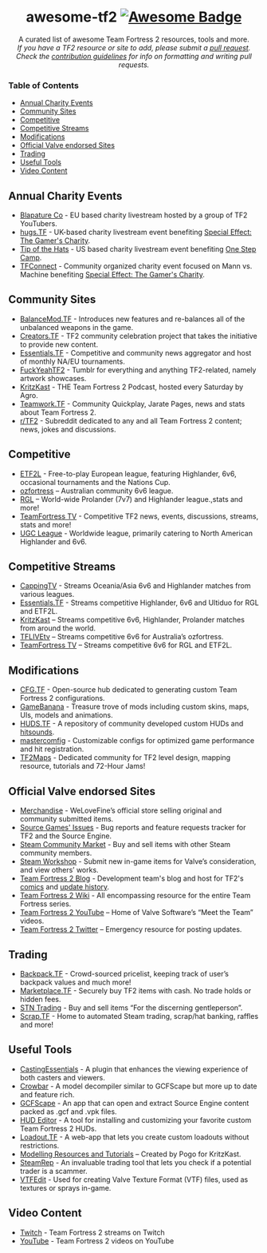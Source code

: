 <h1 align="center">
awesome-tf2  <a href="https://github.com/sindresorhus/awesome"><img alt="Awesome Badge" src="https://cdn.rawgit.com/sindresorhus/awesome/d7305f38d29fed78fa85652e3a63e154dd8e8829/media/badge.svg"></a><br> 
</h1>

<p align="center">
A curated list of awesome Team Fortress 2 resources, tools and more.<br>  
<i>If you have a TF2 resource or site to add, please submit a <a href="https://github.com/CriticalFlaw/awesome-tf2/pulls">pull request</a>.</br> Check the <a href="code-of-conduct.md">contribution guidelines</a> for info on formatting and writing pull requests.</i> 
</p>

### Table of Contents
- [Annual Charity Events](#annual-charity-events)
- [Community Sites](#community-sites)
- [Competitive](#competitive)
- [Competitive Streams](#competitive-streams)
- [Modifications](#modifications)
- [Official Valve endorsed Sites](#official-valve-endorsed-sites)
- [Trading](#trading)
- [Useful Tools](#useful-tools)
- [Video Content](#video-content)

## Annual Charity Events
- [Blapature Co](https://steamcommunity.com/groups/BlapatureCo) - EU based charity livestream hosted by a group of TF2 YouTubers.
- [hugs.TF](https://hugs.tf/) - UK-based charity livestream event benefiting [Special Effect: The Gamer's Charity](https://specialeffect.org.uk/).
- [Tip of the Hats](https://tipofthehats.org/) - US based charity livestream event benefiting [One Step Camp](https://camponestep.org/).
- [TFConnect](https://twitter.com/TF_Connect) - Community organized charity event focused on Mann vs. Machine benefiting [Special Effect: The Gamer's Charity](https://specialeffect.org.uk/).

## Community Sites
- [BalanceMod.TF](https://balancemod.tf/) -  Introduces new features and re-balances all of the unbalanced weapons in the game.
- [Creators.TF](https://creators.tf/) - TF2 community celebration project that takes the initiative to provide new content.
- [Essentials.TF](https://twitter.com/tf2essentials) - Competitive and community news aggregator and host of monthly NA/EU tournaments.
- [FuckYeahTF2](https://fuckyeahtf2.tumblr.com/) - Tumblr for everything and anything TF2-related, namely artwork showcases.
- [KritzKast](https://kritzkast.com/) - THE Team Fortress 2 Podcast, hosted every Saturday by Agro.
- [Teamwork.TF](https://teamwork.tf/) - Community Quickplay, Jarate Pages, news and stats about Team Fortress 2.
- [r/TF2](https://reddit.com/r/tf2/) - Subreddit dedicated to any and all Team Fortress 2 content; news, jokes and discussions.

## Competitive
- [ETF2L](https://etf2l.org/) - Free-to-play European league, featuring Highlander, 6v6, occasional tournaments and the Nations Cup.
- [ozfortress](https://ozfortress.com/) – Australian community 6v6 league.
- [RGL](https://rgl.gg/) – World-wide Prolander (7v7) and Highlander league.,stats and more!
- [TeamFortress TV](https://teamfortress.tv/) - Competitive TF2 news, events, discussions, streams, stats and more!
- [UGC League](https://ugcleague.com/) - Worldwide league, primarily catering to North American Highlander and 6v6.

## Competitive Streams
- [CappingTV](https://twitch.tv/CappingTV) - Streams Oceania/Asia 6v6 and Highlander matches from various leagues.
- [Essentials.TF](https://twitch.tv/essentialstf) - Streams competitive Highlander, 6v6 and Ultiduo for RGL and ETF2L.  
- [KritzKast](https://twitch.tv/kritzkast) – Streams competitive 6v6, Highlander, Prolander matches from around the world.
- [TFLIVEtv](https://twitch.tv/tflivetv) – Streams competitive 6v6 for Australia’s ozfortress.
- [TeamFortress TV](https://teamfortress.tv/stream/teamfortresstv) – Streams competitive 6v6 for RGL and ETF2L. 

## Modifications
- [CFG.TF](https://cfg.tf/) - Open-source hub dedicated to generating custom Team Fortress 2 configurations.
- [GameBanana](https://gamebanana.com/games/297) - Treasure trove of mods including custom skins, maps, UIs, models and animations.
- [HUDS.TF](https://huds.tf/) - A repository of community developed custom HUDs and [hitsounds](https://huds.tf/site/d-Hitsound).
- [mastercomfig](https://mastercomfig.com/) - Customizable configs for optimized game performance and hit registration.
- [TF2Maps](https://tf2maps.net/) - Dedicated community for TF2 level design, mapping resource, tutorials and 72-Hour Jams!

## Official Valve endorsed Sites
- [Merchandise](https://valvestore.forfansbyfans.com/title/team-fortress-2.html) - WeLoveFine’s official store selling original and community submitted items.
- [Source Games' Issues](https://github.com/ValveSoftware/Source-1-Games/issues) - Bug reports and feature requests tracker for TF2 and the Source Engine.
- [Steam Community Market](https://steamcommunity.com/market/search?appid=440) - Buy and sell items with other Steam community members.
- [Steam Workshop](https://steamcommunity.com/workshop/browse/?appid=440) - Submit new in-game items for Valve’s consideration, and view others’ works.
- [Team Fortress 2 Blog](https://teamfortress.com/) - Development team's blog and host for TF2's [comics](https://teamfortress.com/comics.php) and [update history](https://teamfortress.com/history.php).
- [Team Fortress 2 Wiki](https://wiki.teamfortress.com/) - All encompassing resource for the entire Team Fortress series.
- [Team Fortress 2 YouTube](https://youtube.com/user/teamfortress) – Home of Valve Software’s “Meet the Team” videos.
- [Team Fortress 2 Twitter](https://twitter.com/teamfortress) – Emergency resource for posting updates.

## Trading
- [Backpack.TF](https://backpack.tf/) - Crowd-sourced pricelist, keeping track of user’s backpack values and much more!
- [Marketplace.TF](https://marketplace.tf/) - Securely buy TF2 items with cash. No trade holds or hidden fees.
- [STN Trading](https://stntrading.eu/) - Buy and sell items “For the discerning gentleperson”.
- [Scrap.TF](https://scrap.tf/) - Home to automated Steam trading, scrap/hat banking, raffles and more!

## Useful Tools
- [CastingEssentials](https://github.com/PazerOP/CastingEssentials) - A plugin that enhances the viewing experience of both casters and viewers.
- [Crowbar](https://steamcommunity.com/groups/CrowbarTool) - A model decompiler similar to GCFScape but more up to date and feature rich.
- [GCFScape](https://developer.valvesoftware.com/wiki/GCFScape) - An app that can open and extract Source Engine content packed as .gcf and .vpk files.
- [HUD Editor](https://github.com/CriticalFlaw/TF2HUD.Editor) - A tool for installing and customizing your favorite custom Team Fortress 2 HUDs.
- [Loadout.TF](https://loadout.tf/) - A web-app that lets you create custom loadouts without restrictions.
- [Modelling Resources and Tutorials](https://kritzkast.com/tf2_mod_guide) – Created by Pogo for KritzKast.
- [SteamRep](https://steamrep.com/) - An invaluable trading tool that lets you check if a potential trader is a scammer.
- [VTFEdit](https://developer.valvesoftware.com/wiki/VTFEdit) - Used for creating Valve Texture Format (VTF) files, used as textures or sprays in-game.

## Video Content 
- [Twitch](https://twitch.tv/directory/game/Team%20Fortress%202) - Team Fortress 2 streams on Twitch
- [YouTube](https://youtube.com/results?search_query=Team+Fortress+2) - Team Fortress 2 videos on YouTube
